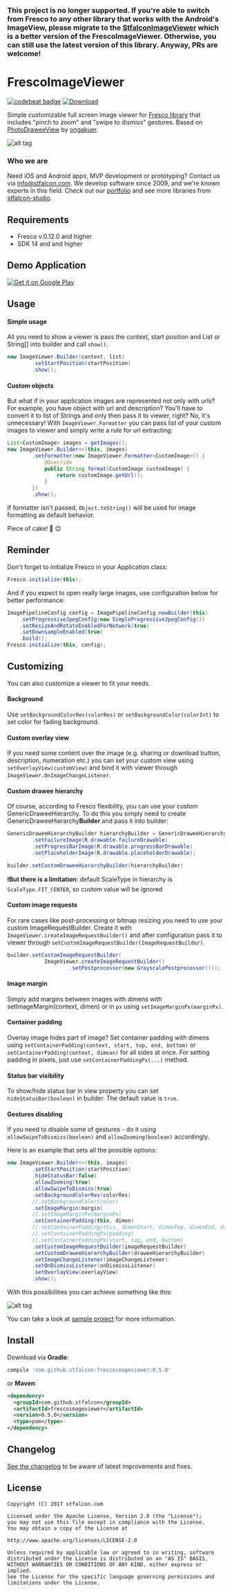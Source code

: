 ### This project is no longer supported. If you're able to switch from Fresco to any other library that works with the Android's ImageView, please migrate to the [StfalconImageViewer](https://github.com/stfalcon-studio/StfalconImageViewer) which is a better version of the FrescoImageViewer. Otherwise, you can still use the latest version of this library. Anyway, PRs are welcome!

# FrescoImageViewer

[![codebeat badge](https://codebeat.co/badges/60dbbc38-c85e-4680-b25b-6b04d859e904)](https://codebeat.co/projects/github-com-stfalcon-studio-frescoimageviewer-master) [ ![Download](https://api.bintray.com/packages/troy379/maven/FrescoImageViewer/images/download.svg) ](https://bintray.com/troy379/maven/FrescoImageViewer/_latestVersion)

Simple customizable full screen image viewer for [Fresco library][frescoRepo] that includes "pinch to zoom" and "swipe to dismiss" gestures.
Based on [PhotoDraweeView][photoDraweeViewRepo] by [ongakuer][coauthor].

![alt tag](images/fresco_image_viewer_demo.gif)

### Who we are
Need iOS and Android apps, MVP development or prototyping? Contact us via info@stfalcon.com. We develop software since 2009, and we're known experts in this field. Check out our [portfolio](https://stfalcon.com/en/portfolio) and see more libraries from [stfalcon-studio](https://stfalcon-studio.github.io/).

## Requirements

* Fresco v.0.12.0 and higher
* SDK 14 and and higher

## Demo Application

[![Get it on Google Play](https://play.google.com/intl/en_us/badges/images/badge_new.png)](https://play.google.com/store/apps/details?id=com.stfalcon.frescoimageviewersample)

## Usage

#### Simple usage
All you need to show a viewer is pass the context, start position and List<String> or String[] into builder and call `show()`.
```java
new ImageViewer.Builder(context, list)
        .setStartPosition(startPosition)
        .show();
```

#### Custom objects
But what if in your application images are represented not only with urls? For example, you have object with url and description? You'll have to convert it to list of Strings and only then pass it to viewer, right?
No, it's unnecessary! With `ImageViewer.Formatter` you can pass list of your custom images to viewer and simply write a rule for url extracting:
```java
List<CustomImage> images = getImages();
new ImageViewer.Builder<>(this, images)
        .setFormatter(new ImageViewer.Formatter<CustomImage>() {
            @Override
            public String format(CustomImage customImage) {
                return customImage.getUrl();
            }
        })
        .show();
```
If formatter isn't passed, `Object.toString()` will be used for image formatting as default behavior.

Piece of cake! :cake: :wink:

## Reminder
Don't forget to initialize Fresco in your Application class:
```java
Fresco.initialize(this);
```

And if you expect to open really large images, use configuration below for better performance:
```java
ImagePipelineConfig config = ImagePipelineConfig.newBuilder(this)
    .setProgressiveJpegConfig(new SimpleProgressiveJpegConfig())
    .setResizeAndRotateEnabledForNetwork(true)
    .setDownsampleEnabled(true)
    .build();
Fresco.initialize(this, config);
```

## Customizing

You can also customize a viewer to fit your needs.

#### Background
Use `setBackgroundColorRes(colorRes)` or `setBackgroundColor(colorInt)` to set color for fading background.

#### Custom overlay view
If you need some content over the image (e.g. sharing or download button, description, numeration etc.) you can set your custom view using `setOverlayView(customView)` and bind it with viewer through `ImageViewer.OnImageChangeListener`.

#### Custom drawee hierarchy
Of course, according to Fresco flexibility, you can use your custom GenericDraweeHierarchy.
To do this you simply need to create GenericDraweeHierarchy**Builder** and pass it into builder:
```java
GenericDraweeHierarchyBuilder hierarchyBuilder = GenericDraweeHierarchyBuilder.newInstance(getResources())
        .setFailureImage(R.drawable.failureDrawable)
        .setProgressBarImage(R.drawable.progressBarDrawable)
        .setPlaceholderImage(R.drawable.placeholderDrawable);

builder.setCustomDraweeHierarchyBuilder(hierarchyBuilder)
```

:exclamation:**But there is a limitation**: default ScaleType in hierarchy is `ScaleType.FIT_CENTER`, so custom value will be ignored

#### Custom image requests
For rare cases like post-processing or bitmap resizing you need to use your custom ImageRequestBuilder.
Create it with `ImageViewer.createImageRequestBuilder()` and after configuration pass it to viewer through `setCustomImageRequestBuilder(ImageRequestBuilder)`.
```java
builder.setCustomImageRequestBuilder(
            ImageViewer.createImageRequestBuilder()
                    .setPostprocessor(new GrayscalePostprocessor()));
```

#### Image margin
Simply add margins between images with dimens with setImageMargin(context, dimen) or in `px` using `setImageMarginPx(marginPx)`.

#### Container padding
Overlay image hides part of image? Set container padding with dimens using `setContainerPadding(context, start, top, end, bottom)` or `setContainerPadding(context, dimean)` for all sides at once.
For setting padding in pixels, just use `setContainerPaddingPx(...)` method.

#### Status bar visibility
To show/hide status bar in view property you can set `hideStatusBar(boolean)` in builder. The default value is `true`.

#### Gestures disabling
If you need to disable some of gestures - do it using `allowSwipeToDismiss(boolean)` and `allowZooming(boolean)` accordingly.

Here is an example that sets all the possible options:

```java
new ImageViewer.Builder<>(this, images)
        .setStartPosition(startPosition)
        .hideStatusBar(false)
        .allowZooming(true)
        .allowSwipeToDismiss(true)
        .setBackgroundColorRes(colorRes)
        //.setBackgroundColor(color)
        .setImageMargin(margin)
        //.setImageMarginPx(marginPx)
        .setContainerPadding(this, dimen)
        //.setContainerPadding(this, dimenStart, dimenTop, dimenEnd, dimenBottom)
        //.setContainerPaddingPx(padding)
        //.setContainerPaddingPx(start, top, end, bottom)
        .setCustomImageRequestBuilder(imageRequestBuilder)
        .setCustomDraweeHierarchyBuilder(draweeHierarchyBuilder)
        .setImageChangeListener(imageChangeListener)
        .setOnDismissListener(onDismissListener)
        .setOverlayView(overlayView)
        .show();

```

With this possibilities you can achieve something like this:

![alt tag](images/fresco_image_viewer_customizing_demo.gif)

You can take a look at [sample project][sample] for more information.

## Install

Download via **Gradle**:
```gradle
compile 'com.github.stfalcon:frescoimageviewer:0.5.0'
```

or **Maven**:
```xml
<dependency>
  <groupId>com.github.stfalcon</groupId>
  <artifactId>frescoimageviewer</artifactId>
  <version>0.5.0</version>
  <type>pom</type>
</dependency>
```

## Changelog
[See the changelog](docs/CHANGELOG.md) to be aware of latest improvements and fixes.

## License

```
Copyright (C) 2017 stfalcon.com

Licensed under the Apache License, Version 2.0 (the "License");
you may not use this file except in compliance with the License.
You may obtain a copy of the License at

http://www.apache.org/licenses/LICENSE-2.0

Unless required by applicable law or agreed to in writing, software
distributed under the License is distributed on an "AS IS" BASIS,
WITHOUT WARRANTIES OR CONDITIONS OF ANY KIND, either express or implied.
See the License for the specific language governing permissions and
limitations under the License.

```

[sample]: <https://github.com/stfalcon-studio/FrescoImageViewer/tree/master/sample>
[frescoRepo]: <https://github.com/facebook/fresco>
[photoDraweeViewRepo]: <https://github.com/ongakuer/PhotoDraweeView>
[coauthor]: <https://github.com/ongakuer>


